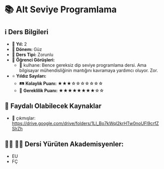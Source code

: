 # 📚 Alt Seviye Programlama

## ℹ️ Ders Bilgileri

- 📅 **Yıl:** 2
- 📆 **Dönem:** Güz
- 🏫 **Ders Tipi:** Zorunlu
- 💬 **Öğrenci Görüşleri:**
  - 👤 kulhane: Bence gereksiz dip seviye programlama dersi. Ama bilgisayar mühendisliğinin mantığını kavramaya yardımcı oluyor. Zor.
- ⭐ **Yıldız Sayıları:**
  - 🛤️ **Kolaylık Puanı:** ★★★☆☆☆☆☆☆☆
  - 🔑 **Gereklilik Puanı:** ★★★★★★★★☆☆


## 📖 Faydalı Olabilecek Kaynaklar

- 📄 çıkmışlar: https://drive.google.com/drive/folders/1LI_Bo7kWqI2krHTw0noUFl9crfZSlrZh

## 👨‍🏫 👩‍🏫 Dersi Yürüten Akademisyenler:
- EU
- FÇ

